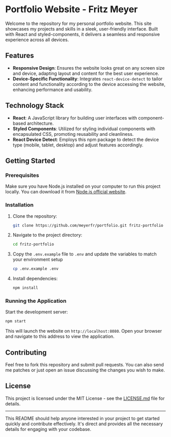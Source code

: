 # Portfolio Website - Fritz Meyer

Welcome to the repository for my personal portfolio website. This site showcases my projects and skills in a sleek, user-friendly interface. Built with React and styled-components, it delivers a seamless and responsive experience across all devices.

## Features

- **Responsive Design**: Ensures the website looks great on any screen size and device, adapting layout and content for the best user experience.
- **Device-Specific Functionality**: Integrates `react-device-detect` to tailor content and functionality according to the device accessing the website, enhancing performance and usability.

## Technology Stack

- **React**: A JavaScript library for building user interfaces with component-based architecture.
- **Styled Components**: Utilized for styling individual components with encapsulated CSS, promoting reusability and cleanliness.
- **React Device Detect**: Employs this npm package to detect the device type (mobile, tablet, desktop) and adjust features accordingly.

## Getting Started

### Prerequisites

Make sure you have Node.js installed on your computer to run this project locally. You can download it from [Node.js official website](https://nodejs.org/).

### Installation

1. Clone the repository:
   ```bash
   git clone https://github.com/meyerfr/portfolio.git fritz-portfolio
   ```
2. Navigate to the project directory:
   ```bash
   cd fritz-portfolio
   ```
3. Copy the `.env.example` file to `.env` and update the variables to match your environment setup
    ```bash
    cp .env.example .env
    ```
4. Install dependencies:
   ```bash
   npm install
   ```

### Running the Application

Start the development server:
```bash
npm start
```
This will launch the website on `http://localhost:8080`. Open your browser and navigate to this address to view the application.

## Contributing

Feel free to fork this repository and submit pull requests. You can also send me patches or just open an issue discussing the changes you wish to make.

## License

This project is licensed under the MIT License - see the [LICENSE.md](LICENSE) file for details.

---

This README should help anyone interested in your project to get started quickly and contribute effectively. It's direct and provides all the necessary details for engaging with your codebase.
